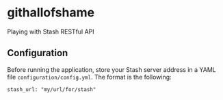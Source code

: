 # githallofshame
Playing with Stash RESTful API

## Configuration
Before running the application, store your Stash server address in a YAML file `configuration/config.yml`. The format is the following: 
    
    stash_url: "my/url/for/stash"
